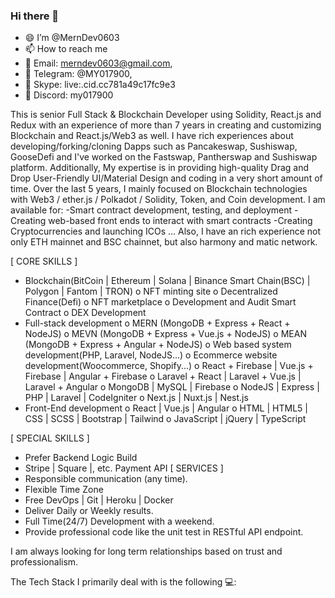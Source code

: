 ### Hi there 👋

<!--
**MernDev0603/MernDev0603** is a ✨ _special_ ✨ repository because its `README.md` (this file) appears on your GitHub profile.

Here are some ideas to get you started:

- 🔭 I’m currently working on ...
- 🌱 I’m currently learning ...
- 👯 I’m looking to collaborate on ...
- 🤔 I’m looking for help with ...
- 💬 Ask me about ...
- 📫 How to reach me: ...
- 😄 Pronouns: ...
- ⚡ Fun fact: ...
-->

- 😄 I’m @MernDev0603
- 📫 How to reach me <br>
- 💬 Email: merndev0603@gmail.com,<br>
- 💬 Telegram: @MY017900,<br>
- 💬 Skype: live:.cid.cc781a49c17fc9e3<br>
- 💬 Discord: my017900<br>
  
This is senior Full Stack & Blockchain Developer using Solidity, React.js and Redux with an experience of more than 7 years in creating and customizing Blockchain and React.js/Web3 as well. 
I have rich experiences about developing/forking/cloning Dapps such as Pancakeswap, Sushiswap, GooseDefi and I've worked on the Fastswap, Pantherswap and Sushiswap platform.
Additionally, My expertise is in providing high-quality Drag and Drop User-Friendly UI/Material Design and coding in a very short amount of time.
Over the last 5 years, I mainly focused on Blockchain technologies with Web3 / ether.js / Polkadot / Solidity, Token, and Coin development.
I am available for:
-Smart contract development, testing, and deployment
-Creating web-based front ends to interact with smart contracts
-Creating Cryptocurrencies and launching ICOs
...
Also, I have an rich experience not only ETH mainnet and BSC chainnet, but also harmony and matic network.

[ CORE SKILLS ]
- Blockchain(BitCoin | Ethereum | Solana | Binance Smart Chain(BSC) | Polygon | Fantom | TRON)
  o NFT minting site
  o Decentralized Finance(Defi)
  o NFT marketplace
  o Development and Audit Smart Contract
  o DEX Development
- Full-stack development
  o MERN (MongoDB + Express + React + NodeJS)
  o MEVN (MongoDB + Express + Vue.js + NodeJS)
  o MEAN (MongoDB + Express + Angular + NodeJS)
  o Web based system development(PHP, Laravel, NodeJS...)
  o Ecommerce website development(Woocommerce, Shopify...)
  o React + Firebase | Vue.js + Firebase | Angular + Firebase
  o Laravel + React | Laravel + Vue.js | Laravel + Angular
  o MongoDB | MySQL | Firebase
  o NodeJS | Express | PHP | Laravel | CodeIgniter
  o Next.js | Nuxt.js | Nest.js
- Front-End development
  o React | Vue.js | Angular
  o HTML | HTML5 | CSS | SCSS | Bootstrap | Tailwind
  o JavaScript | jQuery | TypeScript

[ SPECIAL SKILLS ]
- Prefer Backend Logic Build
- Stripe | Square |, etc. Payment API
[ SERVICES ]
- Responsible communication (any time).
- Flexible Time Zone
- Free DevOps | Git | Heroku | Docker
- Deliver Daily or Weekly results.
- Full Time(24/7) Development with a weekend.
- Provide professional code like the unit test in RESTful API endpoint.

I am always looking for long term relationships based on trust and professionalism.

The Tech Stack I primarily deal with is the following 💻:
<p>
 <a target="_blank" rel="noopener noreferrer" href="https://camo.githubusercontent.com/d7fc97c6f1f76744f44115ce591e0fd2e31e75357b1652fe96f347071359139d/68747470733a2f2f696d672e736869656c64732e696f2f62616467652f4c616e67756167652d4a6176615363726970742d696e666f726d6174696f6e616c3f7374796c653d666c6174266c6f676f3d6a617661736372697074266c6f676f436f6c6f723d776869746526636f6c6f723d336261633361"><img src="https://camo.githubusercontent.com/d7fc97c6f1f76744f44115ce591e0fd2e31e75357b1652fe96f347071359139d/68747470733a2f2f696d672e736869656c64732e696f2f62616467652f4c616e67756167652d4a6176615363726970742d696e666f726d6174696f6e616c3f7374796c653d666c6174266c6f676f3d6a617661736372697074266c6f676f436f6c6f723d776869746526636f6c6f723d336261633361" alt="" data-canonical-src="https://img.shields.io/badge/Language-JavaScript-informational?style=flat&amp;logo=javascript&amp;logoColor=white&amp;color=3bac3a" style="max-width: 100%;"></a>
<a target="_blank" rel="noopener noreferrer" href="https://camo.githubusercontent.com/50fac4962e5aaff4133723f8843be129b9e124f9ff6094b46a3b1ea248e8dae3/68747470733a2f2f696d672e736869656c64732e696f2f62616467652f4672616d65776f726b2d52656163742d696e666f726d6174696f6e616c3f7374796c653d666c6174266c6f676f3d7265616374266c6f676f436f6c6f723d776869746526636f6c6f723d336261633361"><img src="https://camo.githubusercontent.com/50fac4962e5aaff4133723f8843be129b9e124f9ff6094b46a3b1ea248e8dae3/68747470733a2f2f696d672e736869656c64732e696f2f62616467652f4672616d65776f726b2d52656163742d696e666f726d6174696f6e616c3f7374796c653d666c6174266c6f676f3d7265616374266c6f676f436f6c6f723d776869746526636f6c6f723d336261633361" alt="" data-canonical-src="https://img.shields.io/badge/Framework-React-informational?style=flat&amp;logo=react&amp;logoColor=white&amp;color=3bac3a" style="max-width: 100%;"></a>
 <a target="_blank" rel="noopener noreferrer" href="https://camo.githubusercontent.com/b1ca6e410a164bff885f956f4bc980fd1b0798ba5c6a51590da69cb5fa50f175/68747470733a2f2f696d672e736869656c64732e696f2f62616467652f4672616d65776f726b2d456c656374726f6e2d696e666f726d6174696f6e616c3f7374796c653d666c6174266c6f676f3d656c656374726f6e266c6f676f436f6c6f723d776869746526636f6c6f723d336261633361"><img src="https://camo.githubusercontent.com/b1ca6e410a164bff885f956f4bc980fd1b0798ba5c6a51590da69cb5fa50f175/68747470733a2f2f696d672e736869656c64732e696f2f62616467652f4672616d65776f726b2d456c656374726f6e2d696e666f726d6174696f6e616c3f7374796c653d666c6174266c6f676f3d656c656374726f6e266c6f676f436f6c6f723d776869746526636f6c6f723d336261633361" alt="" data-canonical-src="https://img.shields.io/badge/Framework-Redux-informational?style=flat&amp;logo=Redux&amp;logoColor=white&amp;color=3bac3a" style="max-width: 100%;"></a>
<a target="_blank" rel="noopener noreferrer" href="https://camo.githubusercontent.com/1200b80618fc7b8d85db31e89ead5c17c47047ad5666830e4a3e90213fba94e8/68747470733a2f2f696d672e736869656c64732e696f2f62616467652f4672616d65776f726b2d5675652d696e666f726d6174696f6e616c3f7374796c653d666c6174266c6f676f3d7675652e6a73266c6f676f436f6c6f723d776869746526636f6c6f723d336261633361"><img src="https://camo.githubusercontent.com/1200b80618fc7b8d85db31e89ead5c17c47047ad5666830e4a3e90213fba94e8/68747470733a2f2f696d672e736869656c64732e696f2f62616467652f4672616d65776f726b2d5675652d696e666f726d6174696f6e616c3f7374796c653d666c6174266c6f676f3d7675652e6a73266c6f676f436f6c6f723d776869746526636f6c6f723d336261633361" alt="" data-canonical-src="https://img.shields.io/badge/Framework-Vue-informational?style=flat&amp;logo=vue.js&amp;logoColor=white&amp;color=3bac3a" style="max-width: 100%;"></a>
<a target="_blank" rel="noopener noreferrer" href="https://camo.githubusercontent.com/08a742992fb0e3f1ae59f05c0ee3f39123e28cedac334c428151fcbb8e4f0a3e/68747470733a2f2f696d672e736869656c64732e696f2f62616467652f4672616d65776f726b2d416e67756c61722d696e666f726d6174696f6e616c3f7374796c653d666c6174266c6f676f3d616e67756c6172266c6f676f436f6c6f723d776869746526636f6c6f723d336261633361"><img src="https://camo.githubusercontent.com/08a742992fb0e3f1ae59f05c0ee3f39123e28cedac334c428151fcbb8e4f0a3e/68747470733a2f2f696d672e736869656c64732e696f2f62616467652f4672616d65776f726b2d416e67756c61722d696e666f726d6174696f6e616c3f7374796c653d666c6174266c6f676f3d616e67756c6172266c6f676f436f6c6f723d776869746526636f6c6f723d336261633361" alt="" data-canonical-src="https://img.shields.io/badge/Framework-Angular-informational?style=flat&amp;logo=angular&amp;logoColor=white&amp;color=3bac3a" style="max-width: 100%;"></a>
<a target="_blank" rel="noopener noreferrer" href="https://camo.githubusercontent.com/316ce7172773c56c9a88364326c398b3e2184641f0885df44f7ce8c48c4e688e/68747470733a2f2f696d672e736869656c64732e696f2f62616467652f4672616d65776f726b2d527562795f4f6e5f5261696c732d696e666f726d6174696f6e616c3f7374796c653d666c6174266c6f676f3d72756279266c6f676f436f6c6f723d776869746526636f6c6f723d336261633361"><img src="https://camo.githubusercontent.com/316ce7172773c56c9a88364326c398b3e2184641f0885df44f7ce8c48c4e688e/68747470733a2f2f696d672e736869656c64732e696f2f62616467652f4672616d65776f726b2d527562795f4f6e5f5261696c732d696e666f726d6174696f6e616c3f7374796c653d666c6174266c6f676f3d72756279266c6f676f436f6c6f723d776869746526636f6c6f723d336261633361" alt="" data-canonical-src="https://img.shields.io/badge/Framework-Ruby_On_Rails-informational?style=flat&amp;logo=ruby&amp;logoColor=white&amp;color=3bac3a" style="max-width: 100%;"></a>
<a target="_blank" rel="noopener noreferrer" href="https://camo.githubusercontent.com/273156415536501f994d33bcfd8e950edc787b004cd368ced39accc972191884/68747470733a2f2f696d672e736869656c64732e696f2f62616467652f4672616d65776f726b2d4c61726176656c2d696e666f726d6174696f6e616c3f7374796c653d666c6174266c6f676f3d6c61726176656c266c6f676f436f6c6f723d776869746526636f6c6f723d336261633361"><img src="https://camo.githubusercontent.com/273156415536501f994d33bcfd8e950edc787b004cd368ced39accc972191884/68747470733a2f2f696d672e736869656c64732e696f2f62616467652f4672616d65776f726b2d4c61726176656c2d696e666f726d6174696f6e616c3f7374796c653d666c6174266c6f676f3d6c61726176656c266c6f676f436f6c6f723d776869746526636f6c6f723d336261633361" alt="" data-canonical-src="https://img.shields.io/badge/Framework-Laravel-informational?style=flat&amp;logo=laravel&amp;logoColor=white&amp;color=3bac3a" style="max-width: 100%;"></a>
<a target="_blank" rel="noopener noreferrer" href="https://camo.githubusercontent.com/a50de7454895cffdfa899f8c4362608e0bc50bb63c56848606db741cc45742e8/68747470733a2f2f696d672e736869656c64732e696f2f62616467652f4672616d65776f726b2d52656163745f4e61746976652d696e666f726d6174696f6e616c3f7374796c653d666c6174266c6f676f3d7265616374266c6f676f436f6c6f723d776869746526636f6c6f723d336261633361"><img src="https://camo.githubusercontent.com/a50de7454895cffdfa899f8c4362608e0bc50bb63c56848606db741cc45742e8/68747470733a2f2f696d672e736869656c64732e696f2f62616467652f4672616d65776f726b2d52656163745f4e61746976652d696e666f726d6174696f6e616c3f7374796c653d666c6174266c6f676f3d7265616374266c6f676f436f6c6f723d776869746526636f6c6f723d336261633361" alt="" data-canonical-src="https://img.shields.io/badge/Framework-React_Native-informational?style=flat&amp;logo=react&amp;logoColor=white&amp;color=3bac3a" style="max-width: 100%;"></a>
<a target="_blank" rel="noopener noreferrer" href="https://camo.githubusercontent.com/a4a519ca507b02d4a5d97a265d91de23ea7d14c999228cd4b64350ad47dfb732/68747470733a2f2f696d672e736869656c64732e696f2f62616467652f4672616d65776f726b2d496f6e69632d696e666f726d6174696f6e616c3f7374796c653d666c6174266c6f676f3d696f6e6963266c6f676f436f6c6f723d776869746526636f6c6f723d336261633361"><img src="https://camo.githubusercontent.com/a4a519ca507b02d4a5d97a265d91de23ea7d14c999228cd4b64350ad47dfb732/68747470733a2f2f696d672e736869656c64732e696f2f62616467652f4672616d65776f726b2d496f6e69632d696e666f726d6174696f6e616c3f7374796c653d666c6174266c6f676f3d696f6e6963266c6f676f436f6c6f723d776869746526636f6c6f723d336261633361" alt="" data-canonical-src="https://img.shields.io/badge/Framework-Ionic-informational?style=flat&amp;logo=ionic&amp;logoColor=white&amp;color=3bac3a" style="max-width: 100%;"></a>
<a target="_blank" rel="noopener noreferrer" href="https://camo.githubusercontent.com/9d138459a8069b9077db0d90ec96fc8aad3ff31eef1ca01aa82bf94e00850609/68747470733a2f2f696d672e736869656c64732e696f2f62616467652f4672616d65776f726b2d5175617361722d696e666f726d6174696f6e616c3f7374796c653d666c6174266c6f676f3d717561736172266c6f676f436f6c6f723d776869746526636f6c6f723d336261633361"><img src="https://camo.githubusercontent.com/9d138459a8069b9077db0d90ec96fc8aad3ff31eef1ca01aa82bf94e00850609/68747470733a2f2f696d672e736869656c64732e696f2f62616467652f4672616d65776f726b2d5175617361722d696e666f726d6174696f6e616c3f7374796c653d666c6174266c6f676f3d717561736172266c6f676f436f6c6f723d776869746526636f6c6f723d336261633361" alt="" data-canonical-src="https://img.shields.io/badge/Framework-Quasar-informational?style=flat&amp;logo=quasar&amp;logoColor=white&amp;color=3bac3a" style="max-width: 100%;"></a>
<a target="_blank" rel="noopener noreferrer" href="https://camo.githubusercontent.com/9ed30ebd1781b3205c6cfd38a0dd45832c296bf9712c12e69abf71f2ac081f97/68747470733a2f2f696d672e736869656c64732e696f2f62616467652f4672616d65776f726b2d4e61746976655f5363726970742d696e666f726d6174696f6e616c3f7374796c653d666c6174266c6f676f3d6e6174697665736372697074266c6f676f436f6c6f723d776869746526636f6c6f723d336261633361"><img src="https://camo.githubusercontent.com/9ed30ebd1781b3205c6cfd38a0dd45832c296bf9712c12e69abf71f2ac081f97/68747470733a2f2f696d672e736869656c64732e696f2f62616467652f4672616d65776f726b2d4e61746976655f5363726970742d696e666f726d6174696f6e616c3f7374796c653d666c6174266c6f676f3d6e6174697665736372697074266c6f676f436f6c6f723d776869746526636f6c6f723d336261633361" alt="" data-canonical-src="https://img.shields.io/badge/Framework-Native_Script-informational?style=flat&amp;logo=nativescript&amp;logoColor=white&amp;color=3bac3a" style="max-width: 100%;"></a>
<a target="_blank" rel="noopener noreferrer" href="https://camo.githubusercontent.com/e7c2e181194574f4cca9415aef6feaa0ad5af10b245c0c8f603fe5a5034e9e47/68747470733a2f2f696d672e736869656c64732e696f2f62616467652f4c616e67756167652d547970655363726970742d696e666f726d6174696f6e616c3f7374796c653d666c6174266c6f676f3d74797065736372697074266c6f676f436f6c6f723d776869746526636f6c6f723d336261633361"><img src="https://camo.githubusercontent.com/e7c2e181194574f4cca9415aef6feaa0ad5af10b245c0c8f603fe5a5034e9e47/68747470733a2f2f696d672e736869656c64732e696f2f62616467652f4c616e67756167652d547970655363726970742d696e666f726d6174696f6e616c3f7374796c653d666c6174266c6f676f3d74797065736372697074266c6f676f436f6c6f723d776869746526636f6c6f723d336261633361" alt="" data-canonical-src="https://img.shields.io/badge/Language-TypeScript-informational?style=flat&amp;logo=typescript&amp;logoColor=white&amp;color=3bac3a" style="max-width: 100%;"></a>
<a target="_blank" rel="noopener noreferrer" href="https://camo.githubusercontent.com/dc02a5b3703d08500c31ec66f49ab143aecb2459402a360272d18f4db4b3d737/68747470733a2f2f696d672e736869656c64732e696f2f62616467652f4c616e67756167652d5048502d696e666f726d6174696f6e616c3f7374796c653d666c6174266c6f676f3d706870266c6f676f436f6c6f723d776869746526636f6c6f723d336261633361"><img src="https://camo.githubusercontent.com/dc02a5b3703d08500c31ec66f49ab143aecb2459402a360272d18f4db4b3d737/68747470733a2f2f696d672e736869656c64732e696f2f62616467652f4c616e67756167652d5048502d696e666f726d6174696f6e616c3f7374796c653d666c6174266c6f676f3d706870266c6f676f436f6c6f723d776869746526636f6c6f723d336261633361" alt="" data-canonical-src="https://img.shields.io/badge/Language-PHP-informational?style=flat&amp;logo=php&amp;logoColor=white&amp;color=3bac3a" style="max-width: 100%;"></a>
<a target="_blank" rel="noopener noreferrer" href="https://camo.githubusercontent.com/5565846de5a7c80854e64c0b35e6473aa22a639573e754a6538a481983881cc8/68747470733a2f2f696d672e736869656c64732e696f2f62616467652f4c616e67756167652d507974686f6e2d696e666f726d6174696f6e616c3f7374796c653d666c6174266c6f676f3d707974686f6e266c6f676f436f6c6f723d776869746526636f6c6f723d336261633361"><img src="https://camo.githubusercontent.com/5565846de5a7c80854e64c0b35e6473aa22a639573e754a6538a481983881cc8/68747470733a2f2f696d672e736869656c64732e696f2f62616467652f4c616e67756167652d507974686f6e2d696e666f726d6174696f6e616c3f7374796c653d666c6174266c6f676f3d707974686f6e266c6f676f436f6c6f723d776869746526636f6c6f723d336261633361" alt="" data-canonical-src="https://img.shields.io/badge/Language-Python-informational?style=flat&amp;logo=python&amp;logoColor=white&amp;color=3bac3a" style="max-width: 100%;"></a>
<a target="_blank" rel="noopener noreferrer" href="https://camo.githubusercontent.com/02b5685d0434f3f3963442b6112eddd2e035db38eb11e1b70e0bde6b2fce2817/68747470733a2f2f696d672e736869656c64732e696f2f62616467652f4c616e67756167652d476f2d696e666f726d6174696f6e616c3f7374796c653d666c6174266c6f676f3d676f266c6f676f436f6c6f723d776869746526636f6c6f723d336261633361"><img src="https://camo.githubusercontent.com/02b5685d0434f3f3963442b6112eddd2e035db38eb11e1b70e0bde6b2fce2817/68747470733a2f2f696d672e736869656c64732e696f2f62616467652f4c616e67756167652d476f2d696e666f726d6174696f6e616c3f7374796c653d666c6174266c6f676f3d676f266c6f676f436f6c6f723d776869746526636f6c6f723d336261633361" alt="" data-canonical-src="https://img.shields.io/badge/Language-Go-informational?style=flat&amp;logo=go&amp;logoColor=white&amp;color=3bac3a" style="max-width: 100%;"></a>
<a target="_blank" rel="noopener noreferrer" href="https://camo.githubusercontent.com/4e3ac720a99def93e66a930374c80e8d063026050362e2887bfd89291c153717/68747470733a2f2f696d672e736869656c64732e696f2f62616467652f43492f43442d4769746875625f416374696f6e2d696e666f726d6174696f6e616c3f7374796c653d666c6174266c6f676f3d676974687562266c6f676f436f6c6f723d776869746526636f6c6f723d336261633361"><img src="https://camo.githubusercontent.com/4e3ac720a99def93e66a930374c80e8d063026050362e2887bfd89291c153717/68747470733a2f2f696d672e736869656c64732e696f2f62616467652f43492f43442d4769746875625f416374696f6e2d696e666f726d6174696f6e616c3f7374796c653d666c6174266c6f676f3d676974687562266c6f676f436f6c6f723d776869746526636f6c6f723d336261633361" alt="" data-canonical-src="https://img.shields.io/badge/CI/CD-Github_Action-informational?style=flat&amp;logo=github&amp;logoColor=white&amp;color=3bac3a" style="max-width: 100%;"></a>
<a target="_blank" rel="noopener noreferrer" href="https://camo.githubusercontent.com/d448b5f3ddfe1a7de8fb80a97acda362520a3ec37542f56b77ad0542a6a34166/68747470733a2f2f696d672e736869656c64732e696f2f62616467652f43492f43442d4a656e6b696e732d696e666f726d6174696f6e616c3f7374796c653d666c6174266c6f676f3d6a656e6b696e73266c6f676f436f6c6f723d776869746526636f6c6f723d336261633361"><img src="https://camo.githubusercontent.com/d448b5f3ddfe1a7de8fb80a97acda362520a3ec37542f56b77ad0542a6a34166/68747470733a2f2f696d672e736869656c64732e696f2f62616467652f43492f43442d4a656e6b696e732d696e666f726d6174696f6e616c3f7374796c653d666c6174266c6f676f3d6a656e6b696e73266c6f676f436f6c6f723d776869746526636f6c6f723d336261633361" alt="" data-canonical-src="https://img.shields.io/badge/CI/CD-Jenkins-informational?style=flat&amp;logo=jenkins&amp;logoColor=white&amp;color=3bac3a" style="max-width: 100%;"></a>
<a target="_blank" rel="noopener noreferrer" href="https://camo.githubusercontent.com/89bb2b84b39c609876eafe542bac7b6ea652db6e01ec3b9ae41d9a29bac7c9bc/68747470733a2f2f696d672e736869656c64732e696f2f62616467652f43492f43442d436972636c655f43492d696e666f726d6174696f6e616c3f7374796c653d666c6174266c6f676f3d636972636c656369266c6f676f436f6c6f723d776869746526636f6c6f723d336261633361"><img src="https://camo.githubusercontent.com/89bb2b84b39c609876eafe542bac7b6ea652db6e01ec3b9ae41d9a29bac7c9bc/68747470733a2f2f696d672e736869656c64732e696f2f62616467652f43492f43442d436972636c655f43492d696e666f726d6174696f6e616c3f7374796c653d666c6174266c6f676f3d636972636c656369266c6f676f436f6c6f723d776869746526636f6c6f723d336261633361" alt="" data-canonical-src="https://img.shields.io/badge/CI/CD-Circle_CI-informational?style=flat&amp;logo=circleci&amp;logoColor=white&amp;color=3bac3a" style="max-width: 100%;"></a>
<a target="_blank" rel="noopener noreferrer" href="https://camo.githubusercontent.com/8a5a708a9654483a239bb85fb0914aaa1ede9b5e56925b3836029a4c1ed733d7/68747470733a2f2f696d672e736869656c64732e696f2f62616467652f44617461626173652d506f737467726553514c2d696e666f726d6174696f6e616c3f7374796c653d666c6174266c6f676f3d706f737467726573716c266c6f676f436f6c6f723d776869746526636f6c6f723d336261633361"><img src="https://camo.githubusercontent.com/8a5a708a9654483a239bb85fb0914aaa1ede9b5e56925b3836029a4c1ed733d7/68747470733a2f2f696d672e736869656c64732e696f2f62616467652f44617461626173652d506f737467726553514c2d696e666f726d6174696f6e616c3f7374796c653d666c6174266c6f676f3d706f737467726573716c266c6f676f436f6c6f723d776869746526636f6c6f723d336261633361" alt="" data-canonical-src="https://img.shields.io/badge/Database-PostgreSQL-informational?style=flat&amp;logo=postgresql&amp;logoColor=white&amp;color=3bac3a" style="max-width: 100%;"></a>
<a target="_blank" rel="noopener noreferrer" href="https://camo.githubusercontent.com/82a44108f78054595f0b07e44afc6ce8a7d43f17d2ea20e8d033cfec3b7d9bed/68747470733a2f2f696d672e736869656c64732e696f2f62616467652f44617461626173652d4d7953514c2d696e666f726d6174696f6e616c3f7374796c653d666c6174266c6f676f3d6d7973716c266c6f676f436f6c6f723d776869746526636f6c6f723d336261633361"><img src="https://camo.githubusercontent.com/82a44108f78054595f0b07e44afc6ce8a7d43f17d2ea20e8d033cfec3b7d9bed/68747470733a2f2f696d672e736869656c64732e696f2f62616467652f44617461626173652d4d7953514c2d696e666f726d6174696f6e616c3f7374796c653d666c6174266c6f676f3d6d7973716c266c6f676f436f6c6f723d776869746526636f6c6f723d336261633361" alt="" data-canonical-src="https://img.shields.io/badge/Database-MySQL-informational?style=flat&amp;logo=mysql&amp;logoColor=white&amp;color=3bac3a" style="max-width: 100%;"></a>
<a target="_blank" rel="noopener noreferrer" href="https://camo.githubusercontent.com/9d3e7d3f4d52643d3c090a393e12082939ddd797acc9dc924be9112a9763a91f/68747470733a2f2f696d672e736869656c64732e696f2f62616467652f44617461626173652d4d6f6e676f44422d696e666f726d6174696f6e616c3f7374796c653d666c6174266c6f676f3d6d6f6e676f6462266c6f676f436f6c6f723d776869746526636f6c6f723d336261633361"><img src="https://camo.githubusercontent.com/9d3e7d3f4d52643d3c090a393e12082939ddd797acc9dc924be9112a9763a91f/68747470733a2f2f696d672e736869656c64732e696f2f62616467652f44617461626173652d4d6f6e676f44422d696e666f726d6174696f6e616c3f7374796c653d666c6174266c6f676f3d6d6f6e676f6462266c6f676f436f6c6f723d776869746526636f6c6f723d336261633361" alt="" data-canonical-src="https://img.shields.io/badge/Database-MongoDB-informational?style=flat&amp;logo=mongodb&amp;logoColor=white&amp;color=3bac3a" style="max-width: 100%;"></a>
<a target="_blank" rel="noopener noreferrer" href="https://camo.githubusercontent.com/bcdcb0394058b6386bc310c7ae4830a16d01d06f690924a0a18210cb936004d4/68747470733a2f2f696d672e736869656c64732e696f2f62616467652f44617461626173652d53716c6974652d696e666f726d6174696f6e616c3f7374796c653d666c6174266c6f676f3d73716c697465266c6f676f436f6c6f723d776869746526636f6c6f723d336261633361"><img src="https://camo.githubusercontent.com/bcdcb0394058b6386bc310c7ae4830a16d01d06f690924a0a18210cb936004d4/68747470733a2f2f696d672e736869656c64732e696f2f62616467652f44617461626173652d53716c6974652d696e666f726d6174696f6e616c3f7374796c653d666c6174266c6f676f3d73716c697465266c6f676f436f6c6f723d776869746526636f6c6f723d336261633361" alt="" data-canonical-src="https://img.shields.io/badge/Database-Sqlite-informational?style=flat&amp;logo=sqlite&amp;logoColor=white&amp;color=3bac3a" style="max-width: 100%;"></a>
<a target="_blank" rel="noopener noreferrer" href="https://camo.githubusercontent.com/0943dab0efa85119ace7c8ae17be4de514c6f4ad0e3bc971a1b40ff3e4178d40/68747470733a2f2f696d672e736869656c64732e696f2f62616467652f5368656c6c2d426173682d696e666f726d6174696f6e616c3f7374796c653d666c6174266c6f676f3d676e752d62617368266c6f676f436f6c6f723d776869746526636f6c6f723d336261633361"><img src="https://camo.githubusercontent.com/0943dab0efa85119ace7c8ae17be4de514c6f4ad0e3bc971a1b40ff3e4178d40/68747470733a2f2f696d672e736869656c64732e696f2f62616467652f5368656c6c2d426173682d696e666f726d6174696f6e616c3f7374796c653d666c6174266c6f676f3d676e752d62617368266c6f676f436f6c6f723d776869746526636f6c6f723d336261633361" alt="" data-canonical-src="https://img.shields.io/badge/Shell-Bash-informational?style=flat&amp;logo=gnu-bash&amp;logoColor=white&amp;color=3bac3a" style="max-width: 100%;"></a>
<a target="_blank" rel="noopener noreferrer" href="https://camo.githubusercontent.com/83a38c3f756b687af8bee12a53c240ec30dec5e6dd390f351c3f141009a46b49/68747470733a2f2f696d672e736869656c64732e696f2f62616467652f546f6f6c732d446f636b65722d696e666f726d6174696f6e616c3f7374796c653d666c6174266c6f676f3d646f636b6572266c6f676f436f6c6f723d776869746526636f6c6f723d336261633361"><img src="https://camo.githubusercontent.com/83a38c3f756b687af8bee12a53c240ec30dec5e6dd390f351c3f141009a46b49/68747470733a2f2f696d672e736869656c64732e696f2f62616467652f546f6f6c732d446f636b65722d696e666f726d6174696f6e616c3f7374796c653d666c6174266c6f676f3d646f636b6572266c6f676f436f6c6f723d776869746526636f6c6f723d336261633361" alt="" data-canonical-src="https://img.shields.io/badge/Tools-Docker-informational?style=flat&amp;logo=docker&amp;logoColor=white&amp;color=3bac3a" style="max-width: 100%;"></a>
<a target="_blank" rel="noopener noreferrer" href="https://camo.githubusercontent.com/4366d9b130ad196968955947889c127aebb527f1980c3c497bbe910f5d81e703/68747470733a2f2f696d672e736869656c64732e696f2f62616467652f436c6f75642d4469676974616c5f4f6365616e2d696e666f726d6174696f6e616c3f7374796c653d666c6174266c6f676f3d6469676974616c6f6365616e266c6f676f436f6c6f723d776869746526636f6c6f723d336261633361"><img src="https://camo.githubusercontent.com/4366d9b130ad196968955947889c127aebb527f1980c3c497bbe910f5d81e703/68747470733a2f2f696d672e736869656c64732e696f2f62616467652f436c6f75642d4469676974616c5f4f6365616e2d696e666f726d6174696f6e616c3f7374796c653d666c6174266c6f676f3d6469676974616c6f6365616e266c6f676f436f6c6f723d776869746526636f6c6f723d336261633361" alt="" data-canonical-src="https://img.shields.io/badge/Cloud-Digital_Ocean-informational?style=flat&amp;logo=digitalocean&amp;logoColor=white&amp;color=3bac3a" style="max-width: 100%;"></a>
<a target="_blank" rel="noopener noreferrer" href="https://camo.githubusercontent.com/7317fb9135991ebf2c30f7144a5d60ea7c9b04b3cd4f8f278dcbbfa6c06c7b7c/68747470733a2f2f696d672e736869656c64732e696f2f62616467652f436c6f75642d4157532d696e666f726d6174696f6e616c3f7374796c653d666c6174266c6f676f3d416d617a6f6e266c6f676f436f6c6f723d776869746526636f6c6f723d336261633361"><img src="https://camo.githubusercontent.com/7317fb9135991ebf2c30f7144a5d60ea7c9b04b3cd4f8f278dcbbfa6c06c7b7c/68747470733a2f2f696d672e736869656c64732e696f2f62616467652f436c6f75642d4157532d696e666f726d6174696f6e616c3f7374796c653d666c6174266c6f676f3d416d617a6f6e266c6f676f436f6c6f723d776869746526636f6c6f723d336261633361" alt="" data-canonical-src="https://img.shields.io/badge/Cloud-AWS-informational?style=flat&amp;logo=Amazon&amp;logoColor=white&amp;color=3bac3a" style="max-width: 100%;"></a>
</p>
